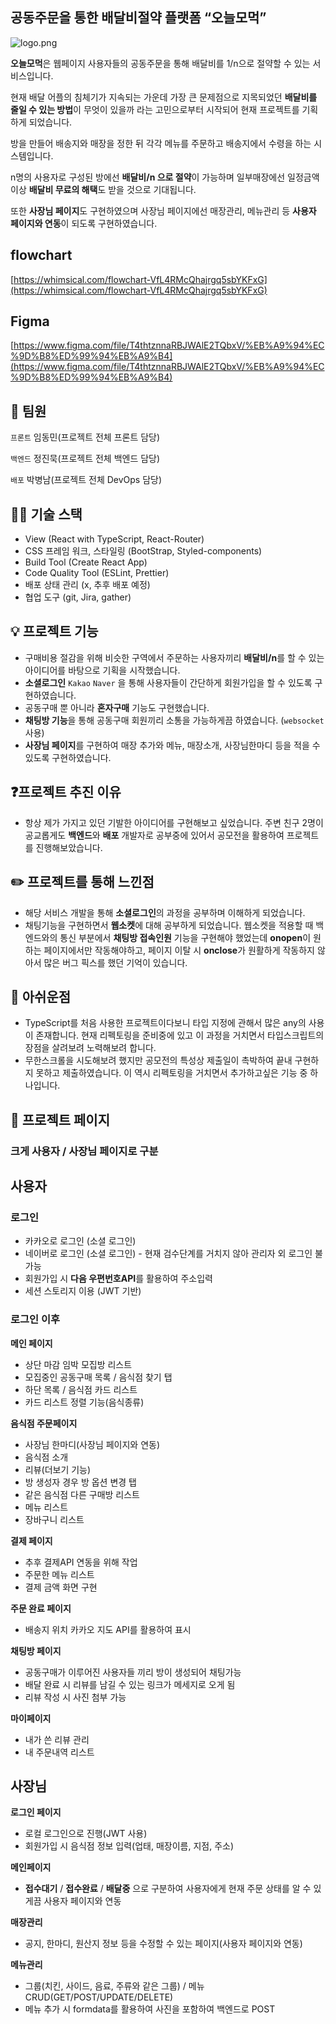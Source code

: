 ## 공동주문을 통한 배달비절약 플랫폼 “오늘모먹”

![logo.png](https://s3-us-west-2.amazonaws.com/secure.notion-static.com/3512aa2a-85db-4dc8-ac02-6d2e324803b8/logo.png)

**오늘모먹**은 웹페이지 사용자들의 공동주문을 통해 배달비를 1/n으로 절약할 수 있는 서비스입니다.

현재 배달 어플의 침체기가 지속되는 가운데 가장 큰 문제점으로 지목되었던 **배달비를 줄일 수 있는 방법**이 무엇이 있을까 라는 고민으로부터 시작되어 현재 프로젝트를 기획하게 되었습니다.

방을 만들어 배송지와 매장을 정한 뒤 각각 메뉴를 주문하고 배송지에서 수령을 하는 시스템입니다.

n명의 사용자로 구성된 방에선 **배달비/n 으로 절약**이 가능하며
일부매장에선 일정금액 이상 **배달비 무료의 해택**도 받을 것으로 기대됩니다.

또한 **사장님 페이지**도 구현하였으며 사장님 페이지에선 매장관리, 메뉴관리 등 **사용자 페이지와 연동**이 되도록 구현하였습니다.

## flowchart
[https://whimsical.com/flowchart-VfL4RMcQhajrgq5sbYKFxG](https://whimsical.com/flowchart-VfL4RMcQhajrgq5sbYKFxG)

## Figma
[https://www.figma.com/file/T4thtznnaRBJWAlE2TQbxV/%EB%A9%94%EC%9D%B8%ED%99%94%EB%A9%B4](https://www.figma.com/file/T4thtznnaRBJWAlE2TQbxV/%EB%A9%94%EC%9D%B8%ED%99%94%EB%A9%B4)

## 💁 팀원

`프론트`  임동민(프로젝트 전체 프론트 담당)

`백엔드`  정진묵(프로젝트 전체 백엔드 담당)

`배포`  박병남(프로젝트 전체 DevOps 담당)

## ✍🏼 기술 스택

- View (React with TypeScript, React-Router)
- CSS 프레임 워크, 스타일링 (BootStrap, Styled-components)
- Build Tool (Create React App)
- Code Quality Tool (ESLint, Prettier)
- 배포 상태 관리 (x, 추후 배포 예정)
- 협업 도구 (git, Jira, gather)

## 💡 프로젝트 기능

- 구매비용 절감을 위해 비슷한 구역에서 주문하는 사용자끼리 **배달비/n**를 할 수 있는 아이디어를 바탕으로 기획을 시작했습니다.
- **소셜로그인** `Kakao` `Naver` 을 통해 사용자들이 간단하게 회원가입을 할 수 있도록 구현하였습니다.
- 공동구매 뿐 아니라 **혼자구매** 기능도 구현했습니다.
- **채팅방 기능**을 통해 공동구매 회원끼리 소통을 가능하게끔 하였습니다. (`websocket` 사용)
- **사장님 페이지**를 구현하여 매장 추가와 메뉴, 매장소개, 사장님한마디 등을 적을 수 있도록 구현하였습니다.

## ❓프로젝트 추진 이유

- 항상 제가 가지고 있던 기발한 아이디어를 구현해보고 싶었습니다. 주변 친구 2명이 공교롭게도 **백엔드**와 **배포** 개발자로 공부중에 있어서 공모전을 활용하여 프로젝트를 진행해보았습니다.

## ✏️ 프로젝트를 통해 느낀점

- 해당 서비스 개발을 통해 **소셜로그인**의 과정을 공부하며 이해하게 되었습니다.
- 채팅기능을 구현하면서 **웹소켓**에 대해 공부하게 되었습니다. 웹소켓을 적용할 때 백엔드와의 통신 부분에서 **채팅방 접속인원** 기능을 구현해야 했었는데 **onopen**이 원하는 페이지에서만 작동해야하고, 페이지 이탈 시 **onclose**가 원활하게 작동하지 않아서 많은 버그 픽스를 했던 기억이 있습니다.

## 🔰 아쉬운점

- TypeScript를 처음 사용한 프로젝트이다보니 타입 지정에 관해서 많은 any의 사용이 존재합니다. 현재 리펙토링을 준비중에 있고 이 과정을 거치면서 타입스크립트의 장점을 살려보려 노력해보려 합니다.
- 무한스크롤을 시도해보려 했지만 공모전의 특성상 제출일이 촉박하여 끝내 구현하지 못하고 제출하였습니다. 이 역시 리펙토링을 거치면서 추가하고싶은 기능 중 하나입니다.

## 📜 프로젝트 페이지

### 크게 사용자 / 사장님 페이지로 구분

## 사용자

### 로그인

- 카카오로 로그인 (소셜 로그인)
- 네이버로 로그인 (소셜 로그인) - 현재 검수단계를 거치지 않아 관리자 외 로그인 불가능
- 회원가입 시 **다음 우편번호API**를 활용하여 주소입력
- 세션 스토리지 이용 (JWT 기반)

### 로그인 이후

**메인 페이지**

- 상단 마감 임박 모집방 리스트
- 모집중인 공동구매 목록 / 음식점 찾기 탭
- 하단 목록 / 음식점 카드 리스트
- 카드 리스트 정렬 기능(음식종류)

**음식점 주문페이지**

- 사장님 한마디(사장님 페이지와 연동)
- 음식점 소개
- 리뷰(더보기 기능)
- 방 생성자 경우 방 옵션 변경 탭
- 같은 음식점 다른 구매방 리스트
- 메뉴 리스트
- 장바구니 리스트

**결제 페이지**

- 추후 결제API 연동을 위해 작업
- 주문한 메뉴 리스트
- 결제 금액 화면 구현

**주문 완료 페이지**

- 배송지 위치 카카오 지도 API를 활용하여 표시

**채팅방 페이지**

- 공동구매가 이루어진 사용자들 끼리 방이 생성되어 채팅가능
- 배달 완료 시 리뷰를 남길 수 있는 링크가 메세지로 오게 됨
- 리뷰 작성 시 사진 첨부 가능

**마이페이지**

- 내가 쓴 리뷰 관리
- 내 주문내역 리스트

## 사장님

**로그인 페이지**

- 로컬 로그인으로 진행(JWT 사용)
- 회원가입 시 음식점 정보 입력(업태, 매장이름, 지점, 주소)

**메인페이지**

- **접수대기** / **접수완료** / **배달중** 으로 구분하여 사용자에게 현재 주문 상태를 알 수 있게끔 사용자 페이지와 연동

**매장관리**

- 공지, 한마디, 원산지 정보 등을 수정할 수 있는 페이지(사용자 페이지와 연동)

**메뉴관리**

- 그룹(치킨, 사이드, 음료, 주류와 같은 그룹) / 메뉴 CRUD(GET/POST/UPDATE/DELETE)
- 메뉴 추가 시 formdata를 활용하여 사진을 포함하여 백엔드로 POST
